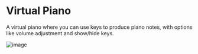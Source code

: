 # Virtual Piano

A virtual piano where you can use keys to produce piano notes, with options like volume adjustment and show/hide keys.

![image](https://github.com/ansh3108/Piano/assets/115077985/73be8e06-608c-48ca-8f05-c09cb38b20ed)
